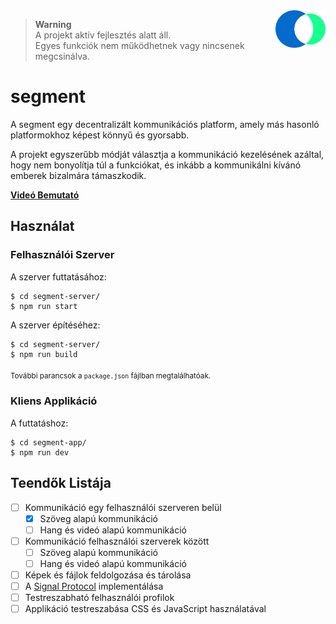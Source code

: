 <img src="./.github/logo.svg" width="80" align="right">

> **Warning**  
> A projekt aktív fejlesztés alatt áll.  
> Egyes funkciók nem működhetnek vagy nincsenek megcsinálva.  

# segment
A segment egy decentralizált kommunikációs platform, amely más hasonló platformokhoz képest könnyű és gyorsabb.

A projekt egyszerűbb módját választja a kommunikáció kezelésének azáltal, hogy nem bonyolítja túl a funkciókat, és inkább a kommunikálni kívánó emberek bizalmára támaszkodik.

**[Videó Bemutató](https://github.com/rostas-raul/segment/raw/main/.github/video.mp4)**

## Használat

### Felhasználói Szerver
A szerver futtatásához:
```
$ cd segment-server/
$ npm run start
```

A szerver építéséhez:
```
$ cd segment-server/
$ npm run build
```

<sub>További parancsok a `package.json` fájlban megtalálhatóak.</sub>

### Kliens Applikáció
A futtatáshoz:
```
$ cd segment-app/
$ npm run dev
```

## Teendők Listája
- [ ] Kommunikáció egy felhasználói szerveren belül
  - [X] Szöveg alapú kommunikáció
  - [ ] Hang és videó alapú kommunikáció
- [ ] Kommunikáció felhasználói szerverek között
  - [ ] Szöveg alapú kommunikáció
  - [ ] Hang és videó alapú kommunikáció
- [ ] Képek és fájlok feldolgozása és tárolása
- [ ] A [Signal Protocol](https://signal.org/docs/) implementálása
- [ ] Testreszabható felhasználói profilok
- [ ] Applikáció testreszabása CSS és JavaScript használatával
